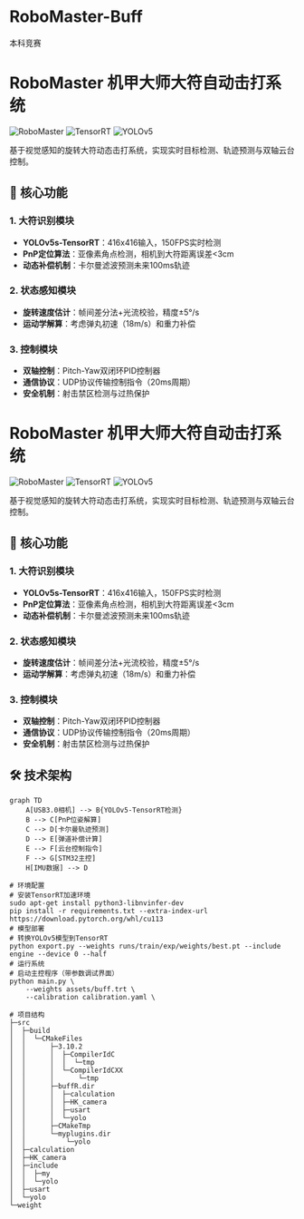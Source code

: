 # RoboMaster-Buff
本科竞赛
# RoboMaster 机甲大师大符自动击打系统
![RoboMaster](https://img.shields.io/badge/RoboMaster-ICRA_AI_Challenge-red) 
![TensorRT](https://img.shields.io/badge/Inference-TensorRT-76B900) 
![YOLOv5](https://img.shields.io/badge/Detection-YOLOv5-00FFFF)

基于视觉感知的旋转大符动态击打系统，实现实时目标检测、轨迹预测与双轴云台控制。

## 🚀 核心功能
### 1. 大符识别模块
- **YOLOv5s-TensorRT**：416x416输入，150FPS实时检测  
- **PnP定位算法**：亚像素角点检测，相机到大符距离误差<3cm  
- **动态补偿机制**：卡尔曼滤波预测未来100ms轨迹

### 2. 状态感知模块
- **旋转速度估计**：帧间差分法+光流校验，精度±5°/s  
- **运动学解算**：考虑弹丸初速（18m/s）和重力补偿

### 3. 控制模块
- **双轴控制**：Pitch-Yaw双闭环PID控制器  
- **通信协议**：UDP协议传输控制指令（20ms周期）  
- **安全机制**：射击禁区检测与过热保护

# RoboMaster 机甲大师大符自动击打系统
![RoboMaster](https://img.shields.io/badge/RoboMaster-ICRA_AI_Challenge-red) 
![TensorRT](https://img.shields.io/badge/Inference-TensorRT-76B900) 
![YOLOv5](https://img.shields.io/badge/Detection-YOLOv5-00FFFF)

基于视觉感知的旋转大符动态击打系统，实现实时目标检测、轨迹预测与双轴云台控制。

## 🚀 核心功能
### 1. 大符识别模块
- **YOLOv5s-TensorRT**：416x416输入，150FPS实时检测  
- **PnP定位算法**：亚像素角点检测，相机到大符距离误差<3cm  
- **动态补偿机制**：卡尔曼滤波预测未来100ms轨迹

### 2. 状态感知模块
- **旋转速度估计**：帧间差分法+光流校验，精度±5°/s  
- **运动学解算**：考虑弹丸初速（18m/s）和重力补偿

### 3. 控制模块
- **双轴控制**：Pitch-Yaw双闭环PID控制器  
- **通信协议**：UDP协议传输控制指令（20ms周期）  
- **安全机制**：射击禁区检测与过热保护

## 🛠️ 技术架构
```mermaid
graph TD
    A[USB3.0相机] --> B{YOLOv5-TensorRT检测}
    B --> C[PnP位姿解算]
    C --> D[卡尔曼轨迹预测]
    D --> E[弹道补偿计算]
    E --> F[云台控制指令]
    F --> G[STM32主控]
    H[IMU数据] --> D

# 环境配置
# 安装TensorRT加速环境
sudo apt-get install python3-libnvinfer-dev
pip install -r requirements.txt --extra-index-url https://download.pytorch.org/whl/cu113
# 模型部署
# 转换YOLOv5模型到TensorRT
python export.py --weights runs/train/exp/weights/best.pt --include engine --device 0 --half
# 运行系统
# 启动主控程序（带参数调试界面）
python main.py \
    --weights assets/buff.trt \
    --calibration calibration.yaml \

# 项目结构
├─src
│  ├─build
│  │  └─CMakeFiles
│  │      ├─3.10.2
│  │      │  ├─CompilerIdC
│  │      │  │  └─tmp
│  │      │  └─CompilerIdCXX
│  │      │      └─tmp
│  │      ├─buffR.dir
│  │      │  ├─calculation
│  │      │  ├─HK_camera
│  │      │  ├─usart
│  │      │  └─yolo
│  │      ├─CMakeTmp
│  │      └─myplugins.dir
│  │          └─yolo
│  ├─calculation
│  ├─HK_camera
│  ├─include
│  │  ├─my
│  │  └─yolo
│  ├─usart
│  └─yolo
└─weight
